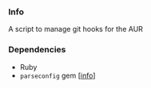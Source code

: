 ### Info

A script to manage git hooks for the AUR

### Dependencies

- Ruby
- `parseconfig` gem [[info](https://rubygems.org/gems/parseconfig)]
